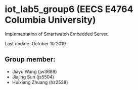 # iot_lab5_group6 (EECS E4764 Columbia University)
Implementation of Smartwatch Embedded Server.

Last update: October 10 2019
## Group member:
- Jiayu Wang (jw3689)
- Jiajing Sun (js5504)
- Huixiang Zhuang (hz2538)
